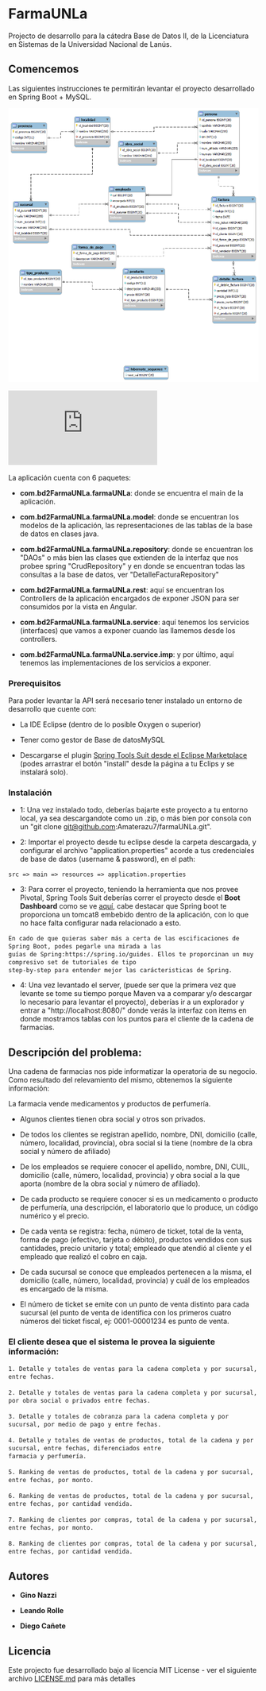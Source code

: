 # FarmaUNLa

Projecto de desarrollo para la cátedra Base de Datos II, de la Licenciatura en Sistemas de la Universidad Nacional de Lanús.

## Comencemos

Las siguientes instrucciones te permitirán levantar el proyecto desarrollado en Spring Boot + MySQL. 

![-DER](http://github.com/Amaterazu7/farmaUNLa/blob/ac043b3eb9b53f88234ef3810f04e6081b142b08/DER.png)

![-Script con Set de Datos](https://github.com/Amaterazu7/farmaUNLa/blob/master/ExportBase-21-06-2018.sql)

La aplicación cuenta con 6 paquetes:

* **com.bd2FarmaUNLa.farmaUNLa**: donde se encuentra el main de la aplicación.

* **com.bd2FarmaUNLa.farmaUNLa.model**: donde se encuentran los modelos de la aplicación, las representaciones de las tablas de la base de datos en clases java.

* **com.bd2FarmaUNLa.farmaUNLa.repository**: donde se encuentran los  "DAOs" o más bien las clases que extienden de la interfaz que nos probee spring "CrudRepository" y en donde se encuentran todas las consultas a la base de datos, ver "DetalleFacturaRepository"

* **com.bd2FarmaUNLa.farmaUNLa.rest**: aquí se encuentran los Controllers de la aplicación encargados de exponer JSON para ser consumidos por la vista en Angular.

* **com.bd2FarmaUNLa.farmaUNLa.service**: aquí tenemos los servicios (interfaces) que vamos a exponer cuando las llamemos desde los controllers.

* **com.bd2FarmaUNLa.farmaUNLa.service.imp**: y por último, aquí tenemos las implementaciones de los servicios a exponer.

### Prerequisitos

Para poder levantar la API será necesario tener instalado un entorno de desarrollo que cuente con:

* La IDE Eclipse (dentro de lo posible Oxygen o superior)

* Tener como gestor de Base de datosMySQL

* Descargarse el plugin [Spring Tools Suit desde el Eclipse Marketplace](https://marketplace.eclipse.org/content/spring-tools-aka-spring-ide-and-spring-tool-suite) (podes arrastrar el botón "install" desde la página a tu Eclips y se instalará solo).

### Instalación

- 1: Una vez instalado todo, deberías bajarte este proyecto a tu entorno local, ya sea descargandote como un .zip, o más bien por consola con un "git clone git@github.com:Amaterazu7/farmaUNLa.git".

- 2: Importar el proyecto desde tu eclipse desde la carpeta descargada, y configurar el archivo "application.properties" acorde a tus credenciales de base de datos (username & password), en el path: 

```
src => main => resources => application.properties
```
- 3: Para correr el proyecto, teniendo la herramienta que nos provee Pivotal, Spring Tools Suit deberías correr el proyecto desde el **Boot Dashboard** como se ve [aquí](https://github.com/Amaterazu7/farmaUNLa/blob/master/Desmotracion.png), cabe destacar que Spring boot te proporciona un tomcat8 embebido dentro de la aplicación, con lo que no hace falta configurar nada relacionado a esto.

```
En cado de que quieras saber más a certa de las escificaciones de Spring Boot, podes pegarle una mirada a las 
guías de Spring:https://spring.io/guides. Ellos te proporcinan un muy compresivo set de tutoriales de tipo
step-by-step para entender mejor las carácteristicas de Spring.
```

- 4: Una vez levantado el server, (puede ser que la primera vez que levante se tome su tiempo porque Maven va a comparar y/o descargar lo necesario para levantar el proyecto), deberías ir a un explorador y entrar a "http://localhost:8080/" donde verás la interfaz con items en donde mostramos tablas con los puntos para el cliente de la cadena de farmacias.

## Descripción del problema:

Una cadena de farmacias nos pide informatizar la operatoria de su negocio. Como resultado del relevamiento del mismo, obtenemos la siguiente información:

La farmacia vende medicamentos y productos de perfumería.

* Algunos clientes tienen obra social y otros son privados.

* De todos los clientes se registran apellido, nombre, DNI, domicilio (calle, número, localidad, provincia), obra social si la tiene (nombre de la obra social y número de afiliado)

* De los empleados se requiere conocer el apellido, nombre, DNI, CUIL, domicilio (calle, número, localidad, provincia) y obra social a la que aporta (nombre de la obra social y número de afiliado).

* De cada producto se requiere conocer si es un medicamento o producto de perfumería, una descripción, el laboratorio que lo produce, un código numérico y el precio.

* De cada venta se registra: fecha, número de ticket, total de la venta, forma de pago (efectivo, tarjeta o débito), productos vendidos con sus cantidades, precio unitario y total; empleado que atendió al cliente y el empleado que realizó el cobro en caja.

* De cada sucursal se conoce que empleados pertenecen a la misma, el domicilio (calle, número, localidad, provincia) y cuál de los empleados es encargado de la misma. 

* El número de ticket se emite con un punto de venta distinto para cada sucursal (el punto de venta de identifica con los primeros cuatro números del ticket fiscal, ej: 0001-00001234 es punto de venta.

### El cliente desea que el sistema le provea la siguiente información:

```
1. Detalle y totales de ventas para la cadena completa y por sucursal, entre fechas.

2. Detalle y totales de ventas para la cadena completa y por sucursal, por obra social o privados entre fechas.

3. Detalle y totales de cobranza para la cadena completa y por sucursal, por medio de pago y entre fechas.

4. Detalle y totales de ventas de productos, total de la cadena y por sucursal, entre fechas, diferenciados entre 
farmacia y perfumería.

5. Ranking de ventas de productos, total de la cadena y por sucursal, entre fechas, por monto.

6. Ranking de ventas de productos, total de la cadena y por sucursal, entre fechas, por cantidad vendida.

7. Ranking de clientes por compras, total de la cadena y por sucursal, entre fechas, por monto.

8. Ranking de clientes por compras, total de la cadena y por sucursal, entre fechas, por cantidad vendida.
```

## Autores

* **Gino Nazzi**

* **Leando Rolle**

* **Diego Cañete**

## Licencia

Este projecto fue desarrollado bajo al licencia MIT License - ver el siguiente archivo [LICENSE.md](LICENSE.md) para más detalles
